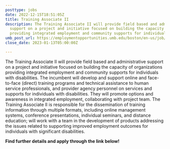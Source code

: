 ```yaml
---
posttype: jobs
date: 2022-12-15T18:51:05Z
title: Training Associate II
description: The Training Associate II will provide field based and administrative
  support on a project and initiative focused on building the capacity of organizations
  providing integrated employment and community supports for individuals with disabilities.
umb_post_url: https://employmentopportunities.umb.edu/boston/en-us/job/517156/training-associate-ii
close_date: 2023-01-13T05:00:00Z

---
```

The Training Associate II will provide field based and administrative support on a project and initiative focused on building the capacity of organizations providing integrated employment and community supports for individuals with disabilities. The incumbent will develop and support online and face-to-face (direct) training programs and technical assistance to human service professionals, and provider agency personnel on services and supports for individuals with disabilities. They will promote options and awareness in integrated employment, collaborating with project team.  The Training Associate II is responsible for the dissemination of training information through multiple formats, including online management systems, conference presentations, individual seminars, and distance education; will work with a team in the development of products addressing the issues related to supporting improved employment outcomes for individuals with significant disabilities.

**Find further details and apply through the link below!**